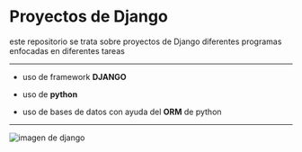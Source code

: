 # Proyectos de Django

este repositorio se trata sobre proyectos de Django 
diferentes programas enfocadas en diferentes tareas

***
- uso de framework **DJANGO**

- uso de **python**

- uso de bases de datos con ayuda del **ORM** de python

***
![imagen de django](https://elpythonista.com/wp-content/uploads/2020/10/Django.jpg)

